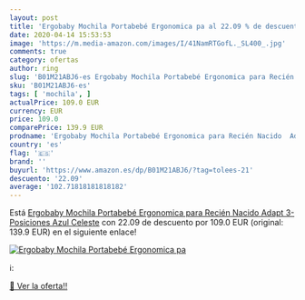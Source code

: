 ```yaml
---
layout: post
title: 'Ergobaby Mochila Portabebé Ergonomica pa al 22.09 % de descuento'
date: 2020-04-14 15:53:53
image: 'https://m.media-amazon.com/images/I/41NamRTGofL._SL400_.jpg'
comments: true
category: ofertas
author: ring
slug: 'B01M21ABJ6-es Ergobaby Mochila Portabebé Ergonomica para Recién Nacido...'
sku: 'B01M21ABJ6-es'
tags: [ 'mochila', ]
actualPrice: 109.0 EUR
currency: EUR
price: 109.0
comparePrice: 139.9 EUR
prodname: 'Ergobaby Mochila Portabebé Ergonomica para Recién Nacido  Adapt 3-Posiciones Azul Celeste'
country: 'es'
flag: '🇪🇸'
brand: ''
buyurl: 'https://www.amazon.es/dp/B01M21ABJ6/?tag=tolees-21'
descuento: '22.09'
average: '102.71818181818182'
---
```


Está [Ergobaby Mochila Portabebé Ergonomica para Recién Nacido  Adapt 3-Posiciones Azul Celeste](https://www.amazon.es/dp/B01M21ABJ6/?tag=tolees-21) con 22.09 de descuento por 109.0 EUR (original: 139.9 EUR) en el siguiente enlace!

[![Ergobaby Mochila Portabebé Ergonomica pa](https://m.media-amazon.com/images/I/41NamRTGofL._SL400_.jpg)](https://www.amazon.es/dp/B01M21ABJ6/?tag=tolees-21)

ℹ️:


[🛒 Ver la oferta!!](https://www.amazon.es/dp/B01M21ABJ6/?tag=tolees-21)
